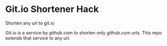 # Git.io Shortener Hack
Shorten any url to git.io


Git.io is a service by github.com to shorten only github.com urls.
This repo extends that service to any url.
